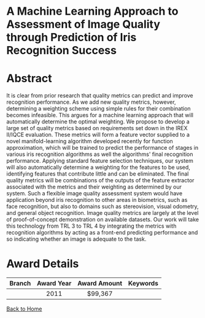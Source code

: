 
A Machine Learning Approach to Assessment of Image Quality through Prediction of Iris Recognition Success
=========================================================================================================

# Abstract


It is clear from prior research that quality metrics can predict and improve recognition performance. As we add new quality metrics, however,
determining a weighting scheme using simple rules for their combination becomes infeasible. This argues for a machine learning approach that will
automatically determine the optimal weighting. We propose to develop a large set of quality metrics based on requirements set down in the IREX
II/IQCE evaluation. These metrics will form a feature vector supplied to a novel manifold-learning algorithm developed recently for function
approximation, which will be trained to predict the performance of stages in various iris recognition algorithms as well the algorithms' final recognition
performance. Applying standard feature selection techniques, our system will also automatically determine a weighting for the features to be used,
identifying features that contribute little and can be eliminated. The final quality metrics will be combinations of the outputs of the feature extractor
associated with the metrics and their weighting as determined by our system. Such a flexible image quality assessment system would have application
beyond iris recognition to other areas in biometrics, such as face recognition, but also to domains such as stereovision, visual odometry, and general
object recognition. Image quality metrics are largely at the level of proof-of-concept demonstration on available datasets. Our work will take this
technology from TRL 3 to TRL 4 by integrating the metrics with recognition algorithms by acting as a front-end predicting performance and so
indicating whether an image is adequate to the task.  

# Award Details

|Branch|Award Year|Award Amount|Keywords|
| :---: | :---: | :---: | :---: |
||2011|$99,367||
  
  


[Back to Home](https://github.com/chrischow/dod_sbir_awards/Reports/CC/#1230)